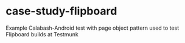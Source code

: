 # case-study-flipboard
Example Calabash-Android test with page object pattern used to test Flipboard builds at Testmunk 

